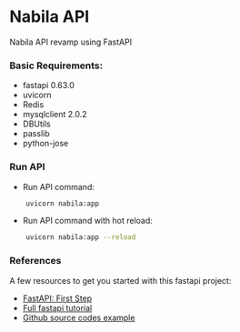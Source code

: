 # Nabila API

Nabila API revamp using FastAPI

### Basic Requirements:
- fastapi 0.63.0
- uvicorn
- Redis
- mysqlclient 2.0.2
- DBUtils
- passlib
- python-jose


### Run API

- Run API command: 
```bash
    uvicorn nabila:app
```

- Run API command with hot reload:
```bash
    uvicorn nabila:app --reload
```

### References

A few resources to get you started with this fastapi project:

- [FastAPI: First Step](https://fastapi.tiangolo.com/tutorial/first-steps/)
- [Full fastapi tutorial](https://fastapi.tiangolo.com/tutorial/)
- [Github source codes example](https://github.com/tiangolo/fastapi)
